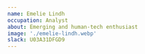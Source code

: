 ```yaml
---
name: Emelie Lindh
occupation: Analyst
about: Emerging and human-tech enthusiast
image: './emelie-lindh.webp'
slack: U03A31DFGD9
---
```

